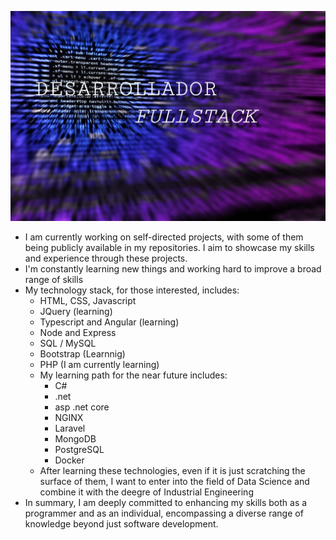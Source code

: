 <img src="banner.jpg"></img>
- I am currently working on self-directed projects, with some of them being publicly available in my repositories. I aim to showcase my skills and experience through these projects.
- I'm constantly learning new things and working hard to improve a broad range of skills
- My technology stack, for those interested, includes:
  - HTML, CSS, Javascript
  - JQuery (learning)
  - Typescript and Angular (learning)
  - Node and Express
  - SQL / MySQL
  - Bootstrap (Learnnig)
  - PHP (I am currently learning)
  - My learning path for the near future includes:
    - C#
    - .net
    - asp .net core
    - NGINX
    - Laravel
    - MongoDB
    - PostgreSQL
    - Docker
  - After learning these technologies, even if it is just scratching the surface of them, I want to enter into the field of Data Science and combine it with the deegre of Industrial Engineering
- In summary, I am deeply committed to enhancing my skills both as a programmer and as an individual, encompassing a diverse range of knowledge beyond just software development.
